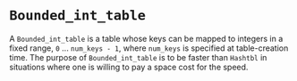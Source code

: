 # `Bounded_int_table`

A `Bounded_int_table` is a table whose keys can be mapped to integers
in a fixed range, `0` ... `num_keys - 1`, where `num_keys` is
specified at table-creation time.  The purpose of `Bounded_int_table`
is to be faster than `Hashtbl` in situations where one is willing to
pay a space cost for the speed.
